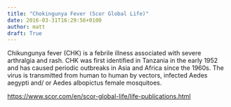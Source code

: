 ```yaml
---
title: "Chokingunya Fever (Scor Global Life)"
date: 2016-03-31T16:29:56+0100
author: matt
draft: True
---
```

Chikungunya fever (CHK) is a febrile illness associated with severe arthralgia and rash. CHK was first identified in Tanzania in the early 1952 and has caused periodic outbreaks in Asia and Africa since the 1960s. The virus is transmitted from human to human by vectors, infected Aedes aegypti and/ or Aedes albopictus female mosquitoes.

https://www.scor.com/en/scor-global-life/life-publications.html
